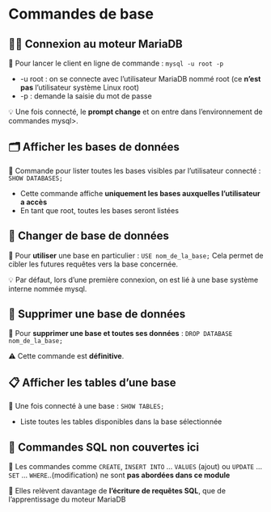 # Commandes de base

## **🧑‍💻 Connexion au moteur MariaDB**

📌 Pour lancer le client en ligne de commande : `mysql -u root -p`

- -u root : on se connecte avec l’utilisateur MariaDB nommé root (ce **n’est pas** l’utilisateur système Linux root)
- -p : demande la saisie du mot de passe

💡 Une fois connecté, le **prompt change** et on entre dans l’environnement de commandes mysql>.



## **🗂️ Afficher les bases de données**

📌 Commande pour lister toutes les bases visibles par l’utilisateur connecté : `SHOW DATABASES;`

- Cette commande affiche **uniquement les bases auxquelles l’utilisateur a accès**
- En tant que root, toutes les bases seront listées



## **🔁 Changer de base de données**

📌 Pour **utiliser** une base en particulier : `USE nom_de_la_base;`
Cela permet de cibler les futures requêtes vers la base concernée.

💡 Par défaut, lors d’une première connexion, on est lié à une base système interne nommée mysql.



## **🧹 Supprimer une base de données**

📌 Pour **supprimer une base et toutes ses données** : `DROP DATABASE nom_de_la_base;`

⚠️ Cette commande est **définitive**.



## **📋 Afficher les tables d’une base**

📌 Une fois connecté à une base : `SHOW TABLES;`

- Liste toutes les tables disponibles dans la base sélectionnée



## **📝 Commandes SQL non couvertes ici**

📌 Les commandes comme `CREATE`, `INSERT INTO` … `VALUES` (ajout) ou `UPDATE` … `SET` … `WHERE`..(modification) ne sont **pas abordées dans ce module**

📌 Elles relèvent davantage de **l’écriture de requêtes SQL**, que de l’apprentissage du moteur MariaDB

